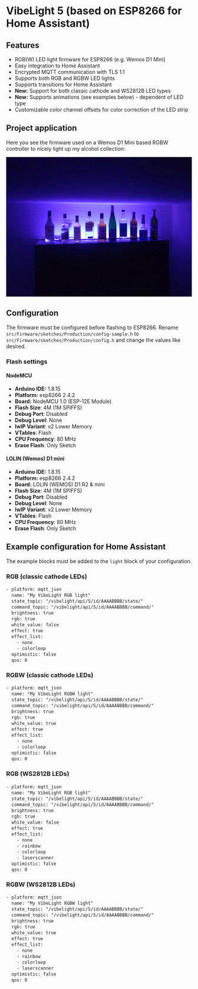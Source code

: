 # VibeLight 5 (based on ESP8266 for Home Assistant)

## Features

- RGB(W) LED light firmware for ESP8266 (e.g. Wemos D1 Mini)
- Easy integration to Home Assistant
- Encrypted MQTT communication with TLS 1.1
- Supports both RGB and RGBW LED lights
- Supports transitions for Home Assistant
- **New:** Support for both classic cathode and WS2812B LED types
- **New:** Supports animations (see examples below) - dependent of LED type
- Customizable color channel offsets for color correction of the LED strip

## Project application

Here you see the firmware used on a Wemos D1 Mini based RGBW controller to nicely light up my alcohol collection:

<img alt="VibeLight 5.0 nicely lights up my alcohol collection" src="https://github.com/bastianraschke/vibelight-5-homeassistant-rgbw/blob/master/projectcover.jpg" width="650">

## Configuration

The firmware must be configured before flashing to ESP8266. Rename `src/Firmware/sketches/Production/config-sample.h` to `src/Firmware/sketches/Production/config.h` and change the values like desired.

### Flash settings

#### NodeMCU

* **Arduino IDE:** 1.8.15
* **Platform:** esp8266 2.4.2
* **Board:** NodeMCU 1.0 (ESP-12E Module)
* **Flash Size**: 4M (1M SPIFFS)
* **Debug Port**: Disabled
* **Debug Level**: None
* **IwIP Variant**: v2 Lower Memory
* **VTables**: Flash
* **CPU Frequency**: 80 MHz
* **Erase Flash**: Only Sketch

#### LOLIN (Wemos) D1 mini

* **Arduino IDE:** 1.8.15
* **Platform:** esp8266 2.4.2
* **Board:** LOLIN (WEMOS) D1 R2 & mini
* **Flash Size**: 4M (1M SPIFFS)
* **Debug Port**: Disabled
* **Debug Level**: None
* **IwIP Variant**: v2 Lower Memory
* **VTables**: Flash
* **CPU Frequency**: 80 MHz
* **Erase Flash**: Only Sketch

## Example configuration for Home Assistant

The example blocks must be added to the `light` block of your configuration.

### RGB (classic cathode LEDs)

    - platform: mqtt_json
      name: "My VibeLight RGB light"
      state_topic: "/vibelight/api/5/id/AAAABBBB/state/"
      command_topic: "/vibelight/api/5/id/AAAABBBB/command/"
      brightness: true
      rgb: true
      white_value: false
      effect: true
      effect_list:
        - none
        - colorloop
      optimistic: false
      qos: 0

### RGBW (classic cathode LEDs)

    - platform: mqtt_json
      name: "My VibeLight RGBW light"
      state_topic: "/vibelight/api/5/id/AAAABBBB/state/"
      command_topic: "/vibelight/api/5/id/AAAABBBB/command/"
      brightness: true
      rgb: true
      white_value: true
      effect: true
      effect_list:
        - none
        - colorloop
      optimistic: false
      qos: 0

### RGB (WS2812B LEDs)

    - platform: mqtt_json
      name: "My VibeLight RGB light"
      state_topic: "/vibelight/api/5/id/AAAABBBB/state/"
      command_topic: "/vibelight/api/5/id/AAAABBBB/command/"
      brightness: true
      rgb: true
      white_value: false
      effect: true
      effect_list:
        - none
        - rainbow
        - colorloop
        - laserscanner
      optimistic: false
      qos: 0

### RGBW (WS2812B LEDs)

    - platform: mqtt_json
      name: "My VibeLight RGBW light"
      state_topic: "/vibelight/api/5/id/AAAABBBB/state/"
      command_topic: "/vibelight/api/5/id/AAAABBBB/command/"
      brightness: true
      rgb: true
      white_value: true
      effect: true
      effect_list:
        - none
        - rainbow
        - colorloop
        - laserscanner
      optimistic: false
      qos: 0

